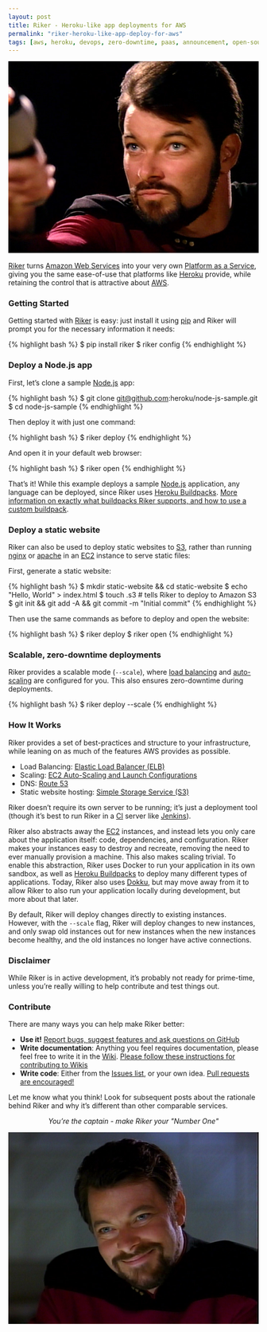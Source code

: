 ```yaml
---
layout: post
title: Riker - Heroku-like app deployments for AWS
permalink: "riker-heroku-like-app-deploy-for-aws"
tags: [aws, heroku, devops, zero-downtime, paas, announcement, open-source, riker]
---
```


[![William Riker](/images/riker-phaser.jpg)][1]

[Riker][1] turns [Amazon Web Services][5] into your very own
[Platform as a Service][6], giving you the same ease-of-use that platforms like [Heroku][7]
provide, while retaining the control that is attractive about [AWS][5].


### Getting Started

Getting started with [Riker][1] is easy: just install it using [pip][] and Riker
will prompt you for the necessary information it needs:

{% highlight bash %}
$ pip install riker
$ riker config
{% endhighlight %}


### Deploy a Node.js app

First, let’s clone a sample [Node.js][8] app:

{% highlight bash %}
$ git clone git@github.com:heroku/node-js-sample.git
$ cd node-js-sample
{% endhighlight %}

Then deploy it with just one command:

{% highlight bash %}
$ riker deploy
{% endhighlight %}

And open it in your default web browser:

{% highlight bash %}
$ riker open
{% endhighlight %}

That’s it! While this example deploys a sample [Node.js][8] application, any
language can be deployed, since Riker uses [Heroku Buildpacks][9]. [More
information on exactly what buildpacks Riker supports, and how to use a custom
buildpack](https://github.com/jschementi/riker/issues/30).


### Deploy a static website

Riker can also be used to deploy static websites to [S3][], rather than running
[nginx][] or [apache][] in an [EC2][] instance to serve static files:

First, generate a static website:

{% highlight bash %}
$ mkdir static-website && cd static-website
$ echo "Hello, World" > index.html
$ touch .s3 # tells Riker to deploy to Amazon S3
$ git init && git add -A && git commit -m "Initial commit"
{% endhighlight %}

Then use the same commands as before to deploy and open the website:

{% highlight bash %}
$ riker deploy
$ riker open
{% endhighlight %}


### Scalable, zero-downtime deployments

Riker provides a scalable mode (`--scale`), where [load balancing][load-balancing] and
[auto-scaling][] are configured for you. This also ensures zero-downtime during
deployments.

{% highlight bash %}
$ riker deploy --scale
{% endhighlight %}


### How It Works

Riker provides a set of best-practices and structure to your infrastructure,
while leaning on as much of the features AWS provides as possible.

   * Load Balancing: [Elastic Load Balancer (ELB)][load-balancing]
   * Scaling: [EC2 Auto-Scaling and Launch Configurations][auto-scaling]
   * DNS: [Route 53][route-53]
   * Static website hosting: [Simple Storage Service (S3)][s3]

Riker doesn’t require its own server to be running; it’s just a deployment
tool (though it’s best to run Riker in a [CI][] server like [Jenkins][]).

Riker also abstracts away the [EC2][] instances, and instead lets you only care
about the application itself: code, dependencies, and configuration. Riker
makes your instances easy to destroy and recreate, removing the need to ever
manually provision a machine. This also makes scaling trivial. To enable this
abstraction, Riker uses Docker to run your application in its own sandbox,
as well as [Heroku Buildpacks][9] to deploy many different types of applications.
Today, Riker also uses [Dokku], but may move away from it to allow Riker to also
run your application locally during development, but more about that later.

By default, Riker will deploy changes directly to existing instances.
However, with the `--scale` flag, Riker will deploy changes to new instances,
and only swap old instances out for new instances when the new instances
become healthy, and the old instances no longer have active connections.


### Disclaimer

While Riker is in active development, it’s probably not ready for prime-time,
unless you’re really willing to help contribute and test things out.

### Contribute

There are many ways you can help make Riker better:

- **Use it!** [Report bugs, suggest features and ask questions on GitHub][3]
- **Write documentation**: Anything you feel requires documentation, please feel
  free to write it in the [Wiki][2].
  [Please follow these instructions for contributing to Wikis](http://fusiongrokker.com/post/how-you-can-contribute-to-taffy-documentation)
- **Write code**: Either from the [Issues list][3],
  or your own idea.
  [Pull requests are encouraged!][4]

Let me know what you think! Look for subsequent posts about the rationale behind
Riker and why it’s different than other comparable services.


<div style="text-align:center; font-style: italic;">You’re the captain - make Riker your "Number One"</div>

[![William Riker](/images/riker-grin.jpg)][1]

  [1]:                https://github.com/jschementi/riker
                      "Riker"
  [2]:                https://github.com/jschementi/riker/wiki
                      "Riker Wiki"
  [3]:                https://github.com/jschementi/riker/issues
                      "Riker Issues"
  [4]:                https://github.com/jschementi/riker/pulls
                      "Riker Pull Requests"
  [5]:                http://aws.amazon.com/
                      "Amazon Web Services"
  [6]:                http://en.wikipedia.org/wiki/Platform_as_a_service
                      "Platform as a Service"
  [7]:                http://heroku.com
                      "Heroku"
  [8]:                http://nodejs.org/
                      "Node.js"
  [9]:                https://devcenter.heroku.com/articles/buildpacks
                      "Heroku Buildpacks"
  [s3]:               http://aws.amazon.com/s3/
                      "Simple Storage Service"
  [ec2]:              http://aws.amazon.com/ec2/
                      "Elastic Compute Cloud"
  [nginx]:            http://nginx.org/
                      "NGINX"
  [apache]:           http://httpd.apache.org/
                      "Apache"
  [load-balancing]:   http://aws.amazon.com/elasticloadbalancing/
                      "Elastic Load Balancing"
  [auto-scaling]:     http://aws.amazon.com/autoscaling/
                      "Auto-scaling"
  [route-53]:         http://aws.amazon.com/route53/
                      "Route 53"
  [jenkins]:          http://jenkins-ci.org/
                      "Jenkins CI"
  [ci]:               http://en.wikipedia.org/wiki/Continuous_integration
                      "Continuous Integration"
  [dokku]:            https://github.com/progrium/dokku
                      "Dokku"
  [pip]:              http://pip.readthedocs.org/en/latest/installing.html#install-pip
                      "Python Install Python"
